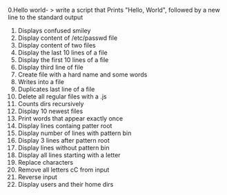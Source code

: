 0.Hello world- > write a script that Prints "Hello, World", followed by a new line to the standard output
1. Displays confused smiley
2. Display content of /etc/passwd file
3. Display content of two files
4. Display the last 10 lines of a file
5. Display the first 10 lines of a file
6. Display third line of file
7. Create file with a hard name and some words
8. Writes into a file
9. Duplicates last line of a file
10. Delete all regular files with a .js
11. Counts dirs recursively
12. Display 10 newest files
13. Print words that appear exactly once
14. Display lines containg patter root
15. Display number of lines with pattern bin
16. Display 3 lines after pattern root
17. Display lines without pattern bin
18. Display all lines starting with a letter
19. Replace characters
20. Remove all letters cC from input
21. Reverse input
22. Display users and their home dirs
